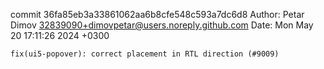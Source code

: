 commit 36fa85eb3a33861062aa6b8cfe548c593a7dc6d8
Author: Petar Dimov <32839090+dimovpetar@users.noreply.github.com>
Date:   Mon May 20 17:11:26 2024 +0300

    fix(ui5-popover): correct placement in RTL direction (#9009)
